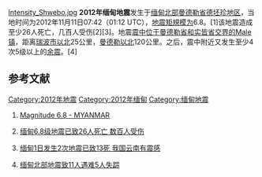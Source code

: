 [Intensity_Shwebo.jpg](https://zh.wikipedia.org/wiki/File:Intensity_Shwebo.jpg "fig:Intensity_Shwebo.jpg")
**2012年缅甸地震**发生于[缅甸北部](https://zh.wikipedia.org/wiki/缅甸 "wikilink")[曼德勒省德坯珍地区](https://zh.wikipedia.org/wiki/曼德勒省 "wikilink")，当地时间为2012年11月11日07:42（01:12
UTC），[地震矩規模为](https://zh.wikipedia.org/wiki/地震矩規模 "wikilink")6.8。\[1\]该地震造成至少26人死亡，几百人受伤\[2\]\[3\]。地震[震中位于曼德勒省和实皆省交界的Male镇](https://zh.wikipedia.org/wiki/震中 "wikilink")，距离[瑞波市以北](https://zh.wikipedia.org/wiki/瑞波 "wikilink")25公里，[曼德勒以北](../Page/曼德勒.md "wikilink")120公里。之后，震中附近又发生至少4次5级以上的[余震](https://zh.wikipedia.org/wiki/余震 "wikilink")。\[4\]

## 参考文献

[Category:2012年地震](https://zh.wikipedia.org/wiki/Category:2012年地震 "wikilink")
[Category:2012年缅甸](https://zh.wikipedia.org/wiki/Category:2012年缅甸 "wikilink")
[Category:缅甸地震](https://zh.wikipedia.org/wiki/Category:缅甸地震 "wikilink")

1.  [Magnitude 6.8 -
    MYANMAR](http://earthquake.usgs.gov/earthquakes/eqinthenews/2012/usc000dqqw/)

2.  [缅甸6.8级地震已致26人死亡 数百人受伤](http://news.qq.com/a/20121113/001872.htm)
3.  [缅甸1日发生2次地震已致13死
    我国云南有震感](http://news.sina.com.cn/w/2012-11-12/013025557156.shtml)
4.  [缅甸北部地震致11人遇难5人失踪](http://news.xinhuanet.com/world/2012-11/13/c_113680537.htm)